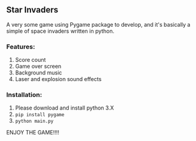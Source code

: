 ## Star Invaders

A very some game using Pygame package to develop, and 
it's basically a simple of space invaders written in python.

### Features:
1. Score count
2. Game over screen
3. Background music
4. Laser and explosion sound effects

### Installation:
1. Please download and install python 3.X
2. ```pip install pygame```
3. ```python main.py```

ENJOY THE GAME!!!!

